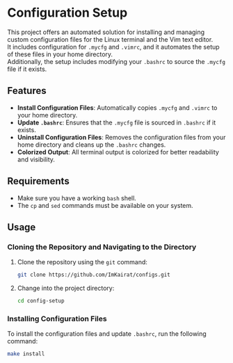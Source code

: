 # Configuration Setup

This project offers an automated solution for installing and managing custom configuration files for the Linux terminal and the Vim text editor.  
It includes configuration for `.mycfg` and `.vimrc`, and it automates the setup of these files in your home directory.  
Additionally, the setup includes modifying your `.bashrc` to source the `.mycfg` file if it exists.

## Features

- **Install Configuration Files**: Automatically copies `.mycfg` and `.vimrc` to your home directory.
- **Update `.bashrc`**: Ensures that the `.mycfg` file is sourced in `.bashrc` if it exists.
- **Uninstall Configuration Files**: Removes the configuration files from your home directory and cleans up the `.bashrc` changes.
- **Colorized Output**: All terminal output is colorized for better readability and visibility.

## Requirements

- Make sure you have a working `bash` shell.
- The `cp` and `sed` commands must be available on your system.

## Usage

### Cloning the Repository and Navigating to the Directory

1. Clone the repository using the `git` command:

    ```bash
    git clone https://github.com/ImKairat/configs.git
    ```

2. Change into the project directory:

    ```bash
    cd config-setup
    ```

### Installing Configuration Files

To install the configuration files and update `.bashrc`, run the following command:

```bash
make install
